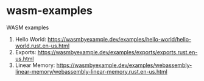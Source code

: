 # wasm-examples
WASM examples

1. Hello World: https://wasmbyexample.dev/examples/hello-world/hello-world.rust.en-us.html
2. Exports: https://wasmbyexample.dev/examples/exports/exports.rust.en-us.html
3. Linear Memory: https://wasmbyexample.dev/examples/webassembly-linear-memory/webassembly-linear-memory.rust.en-us.html
